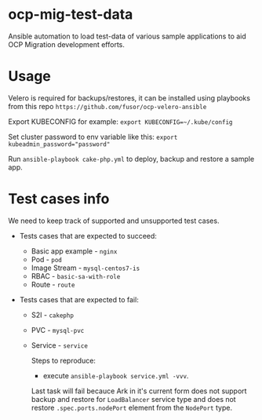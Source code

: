 # ocp-mig-test-data
Ansible automation to load test-data of various sample applications to aid OCP Migration development efforts.

# Usage
Velero is required for backups/restores, it can be installed using playbooks from this repo ```https://github.com/fusor/ocp-velero-ansible```

Export KUBECONFIG for example: ```export KUBECONFIG=~/.kube/config```

Set cluster password to env variable like this:
```export kubeadmin_password="password"```

Run ```ansible-playbook cake-php.yml``` to deploy, backup and restore a sample app.

# Test cases info

We need to keep track of supported and unsupported test cases.

* Tests cases that are expected to succeed:

  - Basic app example -  ```nginx```
  - Pod - ```pod```
  - Image Stream - ```mysql-centos7-is```
  - RBAC - ```basic-sa-with-role```
  - Route - ```route```

* Tests cases that are expected to fail:

  - S2I - ```cakephp```
  - PVC - ```mysql-pvc```
  - Service - ```service```

    Steps to reproduce:

    - execute ```ansible-playbook service.yml -vvv```.

    Last task will fail becauce Ark in it's current form does not support backup and restore for `LoadBalancer` service type and does not restore `.spec.ports.nodePort` element from the `NodePort` type.
